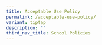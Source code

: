 ```yaml
---
title: Acceptable Use Policy
permalink: /acceptable-use-policy/
variant: tiptap
description: ""
third_nav_title: School Policies
---
```

